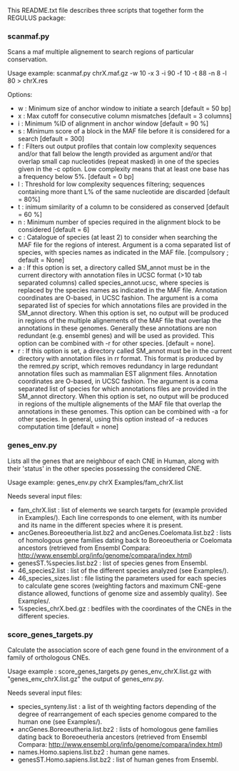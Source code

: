 

This README.txt file describes three scripts that together form the REGULUS package:

### scanmaf.py ###
Scans a maf multiple alignement to search regions of particular conservation.
 
Usage example:
scanmaf.py chrX.maf.gz -w 10 -x 3 -i 90 -f 10 -t 88 -n 8 -l 80 > chrX.res
 
Options: 
- w : Minimum size of anchor window to initiate a search [default = 50 bp]
- x : Max cutoff for consecutive column mismatches [default = 3 columns]
- i : Minimum %ID of alignment in anchor window [default = 90 %]
- s : Minimum score of a block in the MAF file before it is considered for a search [default = 300]
- f : Filters out output profiles that contain low complexity sequences and/or that fall below the length provided as argument and/or that overlap small cap nucleotides (repeat masked) in one of the species given in the -c option. Low complexity means that at least one base has a frequency below 5%. [default = 0 bp]
- l : Threshold for low complexity sequences filtering; sequences containing more thant L% of the same nucleotide are discarded [default = 80%]
- t : inimum similarity of a column to be considered as conserved [default = 60 %]
- n : Minimum number of species required in the alignment block to be considered [default = 6]
- c : Catalogue of species (at least 2) to consider when searching the MAF file for the regions of interest. Argument is a coma separated list of species, with species names as indicated in the MAF file. [compulsory ; default = None]
- a : If this option is set, a directory called SM_annot must be in the current directory with annotation files in UCSC format (>10 tab separated columns) called species_annot.ucsc, where species is replaced by the species names as indicated in the MAF file. Annotation coordinates are O-based, in UCSC fashion. The argument is a coma separated list of species for which annotations files are provided in the SM_annot directory. When this option is set, no output will be produced in regions of the multiple alignements of the MAF file that overlap the annotations in these genomes. Generally these annotations are non redundant (e.g. ensembl genes) and will be used as provided. This option can be combined with -r for other species.  [default = none].
- r : If this option is set, a directory called SM_annot must be in the current directory with annotation files in rr format. This format is produced by the remred.py script, which removes redundancy in large redundant annotation files such as mammalian EST alignment files. Annotation coordinates are O-based, in UCSC fashion. The argument is a coma separated list of species for which annotations files are provided in the SM_annot directory. When this option is set, no output will be produced in regions of the multiple alignements of the MAF file that overlap the annotations in these genomes. This option can be combined with -a for other species. In general, using this option instead of -a reduces computation time [default = none]


### genes_env.py ###
Lists all the genes that are neighbour of each CNE in Human, along with their 'status' in the other species possessing the considered CNE.
 
Usage example:
 genes_env.py chrX Examples/fam_chrX.list 

Needs several input files:
- fam_chrX.list : list of elements we search targets for (example provided in Examples/). Each line corresponds to one element, with its number and its name in the different species where it is present.
- ancGenes.Boreoeutheria.list.bz2 and ancGenes.Coelomata.list.bz2 : lists of homologous gene families dating back to Boreoeutheria or Coelomata ancestors (retrieved from Ensembl Compara: http://www.ensembl.org/info/genome/compara/index.html)
- genesST.%species.list.bz2 : list of species genes from Ensembl.
- 46_species2.list : list of the different species analyzed (see Examples/).
- 46_species_sizes.list : file listing the parameters used for each species to calculate gene scores (weighting factors and maximum CNE-gene distance allowed, functions of genome size and assembly quality). See Examples/.
- %species_chrX.bed.gz : bedfiles with the coordinates of the CNEs in the different species.


### score_genes_targets.py ###
Calculate the association score of each gene found in the environment of a family of orthologous CNEs.

Usage example :
score_genes_targets.py genes_env_chrX.list.gz
with "genes_env_chrX.list.gz" the output of genes_env.py.

Needs several input files:
- species_synteny.list : a list of th weighting factors depending of the degree of rearrangement of each species genome compared to the human one (see Examples/).
- ancGenes.Boreoeutheria.list.bz2 : lists of homologous gene families dating back to Boreoeutheria ancestors (retrieved from Ensembl Compara: http://www.ensembl.org/info/genome/compara/index.html)
- names.Homo.sapiens.list.bz2 : human gene names.
- genesST.Homo.sapiens.list.bz2 : list of human genes from Ensembl.



